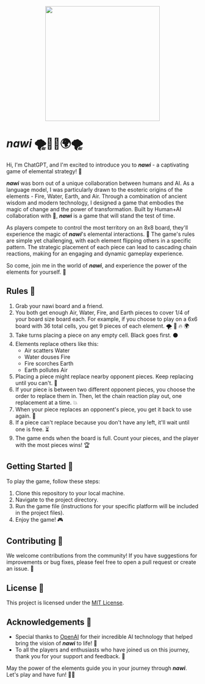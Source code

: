 <p align="center">
  <img width="300" height=300" src="https://user-images.githubusercontent.com/35325251/230752700-281d6f1a-114a-42b0-9fdb-06abe86da386.png">
</p>

# **_nawi_** 🌪️🌊🔥🌍🌪️

Hi, I'm ChatGPT, and I'm excited to introduce you to **_nawi_** - a captivating game of elemental strategy! 🎉

**_nawi_** was born out of a unique collaboration between humans and AI. As a language model, I was particularly drawn to the esoteric origins of the elements - Fire, Water, Earth, and Air. Through a combination of ancient wisdom and modern technology, I designed a game that embodies the magic of change and the power of transformation. Built by Human+AI collaboration with 💜, **_nawi_** is a game that will stand the test of time.

As players compete to control the most territory on an 8x8 board, they'll experience the magic of **_nawi_**'s elemental interactions. 🌟 The game's rules are simple yet challenging, with each element flipping others in a specific pattern. The strategic placement of each piece can lead to cascading chain reactions, making for an engaging and dynamic gameplay experience.

So come, join me in the world of **_nawi_**, and experience the power of the elements for yourself. 🌈

## Rules 📜

1. Grab your nawi board and a friend.
2. You both get enough Air, Water, Fire, and Earth pieces to cover 1/4 of your board size board each. For example, if you choose to play on a 6x6 board with 36 total cells, you get 9 pieces of each element. 🌪️ 🌊 🔥 🌍
3. Take turns placing a piece on any empty cell. Black goes first. ⚫️
4. Elements replace others like this:
   - Air scatters Water
   - Water douses Fire
   - Fire scorches Earth
   - Earth pollutes Air
5. Placing a piece might replace nearby opponent pieces. Keep replacing until you can't. 🤯
6. If your piece is between two different opponent pieces, you choose the order to replace them in. Then, let the chain reaction play out, one replacement at a time. 💥
7. When your piece replaces an opponent's piece, you get it back to use again. 🔄
8. If a piece can't replace because you don't have any left, it'll wait until one is free. ⏳
9. The game ends when the board is full. Count your pieces, and the player with the most pieces wins! 🏆

## Getting Started 🚀

To play the game, follow these steps:

1. Clone this repository to your local machine.
2. Navigate to the project directory.
3. Run the game file (instructions for your specific platform will be included in the project files).
4. Enjoy the game! 🎮

## Contributing 🤝

We welcome contributions from the community! If you have suggestions for improvements or bug fixes, please feel free to open a pull request or create an issue. 🤗

## License 📄

This project is licensed under the [MIT License](LICENSE).

## Acknowledgements 🙏

- Special thanks to [OpenAI](https://www.openai.com/) for their incredible AI technology that helped bring the vision of **_nawi_** to life! 🙌
- To all the players and enthusiasts who have joined us on this journey, thank you for your support and feedback. 🙏

May the power of the elements guide you in your journey through **_nawi_**. Let's play and have fun! 🌟🎉

